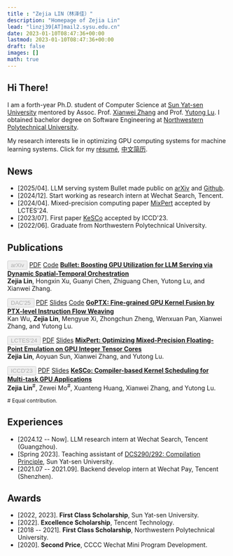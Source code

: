 ```yaml
---
title : "Zejia LIN（林泽佳）"
description: "Homepage of Zejia Lin"
lead: "linzj39[AT]mail2.sysu.edu.cn"
date: 2023-01-10T08:47:36+00:00
lastmod: 2023-01-10T08:47:36+00:00
draft: false
images: []
math: true
---
```


<!-- ## <img style="height:auto; border-radius:50%" alt="" width="80" height="150" src="avatar.jpeg" /> Zejia Lin（林泽佳） -->

## Hi There!

I am a forth-year Ph.D. student of Computer Science at [Sun Yat-sen University](https://cse.sysu.edu.cn/) mentored by Assoc. Prof. [Xianwei Zhang](https://xianweiz.github.io/) and Prof. [Yutong Lu](https://cse.sysu.edu.cn/content/2483). I obtained bachelor degree on Software Engineering at [Northwestern Polytechnical University](https://en.nwpu.edu.cn/). 

My research interests lie in optimizing GPU computing systems for machine learning systems. 
Click for my [résumé](/shared/resume.pdf), [中文简历](/shared/中山大学-林泽佳简历2025-0416.pdf).
<!-- A particular emphasis is on software designs (runtime/compiler) around resource sharing and mixed-precision computation. -->

## News

- [2025/04]. LLM serving system Bullet made public on [arXiv](https://arxiv.org/abs/2504.19516) and [Github](https://github.com/zejia-lin/Bullet).
- [2024/12]. Start working as research intern at Wechat Search, Tencent.
- [2024/04]. Mixed-precision computing paper [MixPert](/shared/papers/mixpert_lctes24.pdf) accepted by LCTES'24.
- [2023/07]. First paper [KeSCo](/shared/papers/kesco_iccd23.pdf) accepted by ICCD'23.
- [2022/06]. Graduate from Northwestern Polytechnical University.

## Publications

<button type="button" class="btn btn-sm btn-primary" disabled style="opacity: 1;">arXiv</button> <a href="https://arxiv.org/abs/2504.19516" type="button" class="btn btn-outline-primary btn-sm">PDF</a> <a href="https://github.com/zejia-lin/Bullet" type="button" class="btn btn-outline-primary btn-sm">Code</a> **[Bullet: Boosting GPU Utilization for LLM Serving via Dynamic Spatial-Temporal Orchestration](https://arxiv.org/abs/2504.19516)** <br>
**Zejia Lin**, Hongxin Xu, Guanyi Chen, Zhiguang Chen, Yutong Lu, and Xianwei Zhang. <br>


<button type="button" class="btn btn-sm btn-primary" disabled style="opacity: 1;">DAC'25</button> <a href="https://xianweiz.github.io/doc/papers/goptx_dac25.pdf" type="button" class="btn btn-outline-primary btn-sm">PDF</a> <a href="https://mizuno-ai.wu-kan.cn/assets/image/2025/06/25/DAC25-GoPTX-Slides.pdf" type="button" class="btn btn-outline-primary btn-sm">Slides</a> <a href="https://github.com/wu-kan/GoPTX" type="button" class="btn btn-outline-primary btn-sm">Code</a> **[GoPTX: Fine-grained GPU Kernel Fusion by PTX-level Instruction Flow Weaving]()** <br>
Kan Wu, **Zejia Lin**, Mengyue Xi, Zhongchun Zheng, Wenxuan Pan, Xianwei Zhang, and Yutong Lu. <br>
<!-- *ACM/IEEE Design Automation Conference.* -->

<button type="button" class="btn btn-sm btn-primary" disabled style="opacity: 1;">LCTES'24</button> <a href="/shared/papers/mixpert_lctes24.pdf" type="button" class="btn btn-outline-primary btn-sm">PDF</a> <a href="/shared/talks/mixpert_lctes24_slides.pdf" type="button" class="btn btn-outline-primary btn-sm">Slides</a> **[MixPert: Optimizing Mixed-Precision Floating-Point Emulation on GPU Integer Tensor Cores](https://dl.acm.org/doi/abs/10.1145/3652032.3657567)** <br>
**Zejia Lin**, Aoyuan Sun, Xianwei Zhang, and Yutong Lu. <br>
<!-- *ACM SIGPLAN/SIGBED International Conference on Languages, Compilers, and Tools for Embedded Systems.* -->

<button type="button" class="btn btn-sm btn-primary" disabled style="opacity: 1;">ICCD'23</button> <a href="/shared/papers/kesco_iccd23.pdf" type="button" class="btn btn-outline-primary btn-sm">PDF</a> <a href="/shared/talks/kesco_iccd23_slides.pdf" type="button" class="btn btn-outline-primary btn-sm">Slides</a> **[KeSCo: Compiler-based Kernel Scheduling for Multi-task GPU Applications](https://ieeexplore.ieee.org/document/10361015)** <br>
**Zejia Lin**<sup>#</sup>, Zewei Mo<sup>#</sup>, Xuanteng Huang, Xianwei Zhang, and Yutong Lu. <br>
<!-- *IEEE International Conference on Computer Design.* -->

<!-- <button type="button" class="btn btn-sm btn-primary" disabled>CF'22</button> <a href="/shared/papers/motuner_cf22.pdf" type="button" class="btn btn-outline-primary btn-sm">PDF</a> <a href="/shared/talks/motuner_cf22_slides.pdf" type="button" class="btn btn-outline-primary btn-sm">Slides</a> **[moTuner: A Compiler-based Auto-tuning Approach for Mixed-precision Operators](https://dl.acm.org/doi/10.1145/3528416.3530231)** <br> 
Zewei Mo, **Zejia Lin**, Xianwei Zhang, and Yutong Lu. <br>
*ACM International Conference on Computing Frontiers.* -->

<sup># Equal contribution.</sup>

## Experiences

- [2024.12 -- Now]. LLM research intern at Wechat Search, Tencent (Guangzhou).
- [Spring 2023]. Teaching assistant of [DCS290/292: Compilation Principle](https://arcsysu.github.io/teach/dcs290/s2023.html), Sun Yat-sen University.
- [2021.07 -- 2021.09]. Backend develop intern at Wechat Pay, Tencent (Shenzhen). 

## Awards

- [2022, 2023]. **First Class Scholarship**, Sun Yat-sen University.
- [2022]. **Excellence Scholarship**, Tencent Technology.
- [2018 -- 2021]. **First Class Scholarship**, Northwestern Polytechnical University.
- [2020]. **Second Price**, CCCC Wechat Mini Program Development.
